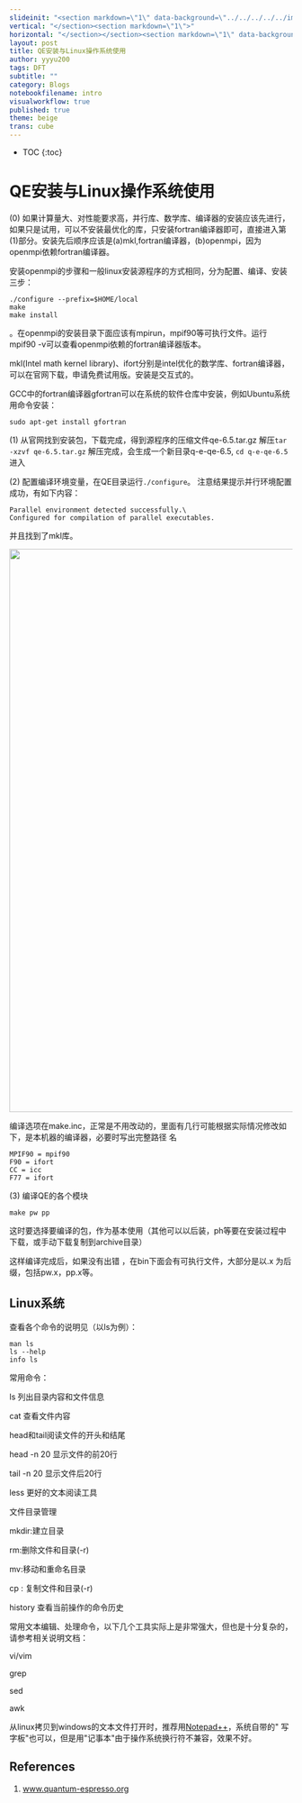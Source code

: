 ```yaml
---
slideinit: "<section markdown=\"1\" data-background=\"../../../../../img/slidebackground.png\"><section markdown=\"1\">"
vertical: "</section><section markdown=\"1\">"
horizontal: "</section></section><section markdown=\"1\" data-background=\"../../../../../img/slidebackground.png\"><section markdown=\"1\">"
layout: post
title: QE安装与Linux操作系统使用
author: yyyu200
tags: DFT
subtitle: ""
category: Blogs
notebookfilename: intro
visualworkflow: true
published: true
theme: beige
trans: cube
---
```



* TOC
{:toc}

# QE安装与Linux操作系统使用

(0) 如果计算量大、对性能要求高，并行库、数学库、编译器的安装应该先进行，如果只是试用，可以不安装最优化的库，只安装fortran编译器即可，直接进入第(1)部分。安装先后顺序应该是(a)mkl,fortran编译器，(b)openmpi，因为openmpi依赖fortran编译器。

安装openmpi的步骤和一般linux安装源程序的方式相同，分为配置、编译、安装三步：

```
./configure --prefix=$HOME/local
make
make install
```
。在openmpi的安装目录下面应该有mpirun，mpif90等可执行文件。运行mpif90 -v可以查看openmpi依赖的fortran编译器版本。

mkl(Intel math kernel library)、ifort分别是intel优化的数学库、fortran编译器，可以在官网下载，申请免费试用版。安装是交互式的。

GCC中的fortran编译器gfortran可以在系统的软件仓库中安装，例如Ubuntu系统用命令安装：

```
sudo apt-get install gfortran
```


(1) 从官网找到安装包，下载完成，得到源程序的压缩文件qe-6.5.tar.gz
解压```tar -xzvf qe-6.5.tar.gz```
解压完成，会生成一个新目录q-e-qe-6.5, ```cd q-e-qe-6.5``` 进入

(2) 配置编译环境变量，在QE目录运行```./configure```。
注意结果提示并行环境配置成功，有如下内容：
```
Parallel environment detected successfully.\
Configured for compilation of parallel executables.
```
并且找到了mkl库。

<p align="left">
    <img src="../../../../../img/confs_results.png" width="1000"/>
</p>

编译选项在make.inc，正常是不用改动的，里面有几行可能根据实际情况修改如下，是本机器的编译器，必要时写出完整路径
名
```
MPIF90 = mpif90
F90 = ifort
CC = icc
F77 = ifort
```

(3) 编译QE的各个模块

```
make pw pp
```

这时要选择要编译的包，作为基本使用（其他可以以后装，ph等要在安装过程中下载，或手动下载复制到archive目录）

这样编译完成后，如果没有出错 ，在bin下面会有可执行文件，大部分是以.x 为后缀，包括pw.x，pp.x等。

## Linux系统

查看各个命令的说明见（以ls为例）：
```
man ls
ls --help
info ls
```

常用命令：

ls 列出目录内容和文件信息

cat 查看文件内容

head和tail阅读文件的开头和结尾

head -n 20 显示文件的前20行

tail -n 20 显示文件后20行

less 更好的文本阅读工具

文件目录管理

mkdir:建立目录

rm:删除文件和目录(-r)

mv:移动和重命名目录

cp : 复制文件和目录(-r)

history 查看当前操作的命令历史

常用文本编辑、处理命令，以下几个工具实际上是非常强大，但也是十分复杂的，请参考相关说明文档：

vi/vim

grep

sed

awk

从linux拷贝到windows的文本文件打开时，推荐用[Notepad++](https://notepad-plus-plus.org/downloads/)，系统自带的"
写字板"也可以，但是用"记事本"由于操作系统换行符不兼容，效果不好。

## References

1. www.quantum-espresso.org

